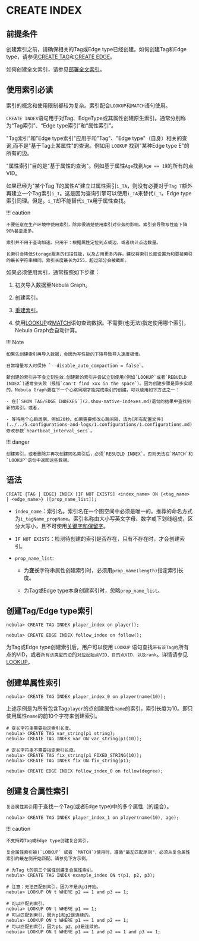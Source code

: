 # CREATE INDEX

## 前提条件

创建索引之前，请确保相关的Tag或Edge type已经创建。如何创建Tag和Edge type，请参见[CREATE TAG](../10.tag-statements/1.create-tag.md)和[CREATE EDGE](../11.edge-type-statements/1.create-edge.md)。

如何创建全文索引，请参见[部署全文索引](../../4.deployment-and-installation/6.deploy-text-based-index/2.deploy-es.md)。

## 使用索引必读

索引的概念和使用限制都较为复杂。索引配合`LOOKUP`和`MATCH`语句使用。

`CREATE INDEX`语句用于对Tag、EdgeType或其属性创建原生索引。通常分别称为“Tag索引”、“Edge type索引”和“属性索引”。

"Tag索引"和"Edge type索引"应用于和"Tag"、"Edge type"（自身）相关的查询,而不是"基于Tag上某属性"的查询。例如用 `LOOKUP` 找到"某种Edge type E"的所有的边。

"属性索引"目的是"基于属性的查询"。例如基于属性`Age`找到`Age == 19`的所有的点VID。
    
如果已经为"某个Tag T的属性A"建立过属性索引`i_TA`，则没有必要对于`Tag T`额外再建立一个Tag索引`i_T`。这是因为查询引擎可以使用`i_TA`来替代`i_T`。Edge type索引同理。但是，`i_T`却不能替代`i_TA`用于属性查找。

!!! caution

    不要任意在生产环境中使用索引，除非很清楚使用索引对业务的影响。索引会导致写性能下降90%甚至更多。
    
    索引并不用于查询加速。只用于：根据属性定位到点或边，或者统计点边数量。

    长索引会降低Storage服务的扫描性能，以及占用更多内存。建议将索引长度设置为和要被索引的最长字符串相同。索引长度最长为255，超过部分会被截断。

如果必须使用索引，通常按照如下步骤：

1. 初次导入数据至Nebula Graph。

2. 创建索引。

3. [重建索引](4.rebuild-native-index.md)。

4. 使用[LOOKUP](../7.general-query-statements/5.lookup.md)或[MATCH](../7.general-query-statements/2.match.md)语句查询数据。不需要(也无法)指定使用哪个索引，Nebula Graph会自动计算。

!!! Note

    如果先创建索引再导入数据，会因为写性能的下降导致导入速度极慢。

    日常增量写入时保持 `--disable_auto_compaction = false`。

    新创建的索引并不会立刻生效.创建新的索引并尝试立刻使用(例如`LOOKUP`或者`REBUILD INDEX`)通常会失败（报错`can't find xxx in the space`）。因为创建步骤是异步实现的，Nebula Graph要在下一个心跳周期才能完成索引的创建。可以使用如下方法之一：

    - 在[`SHOW TAG/EDGE INDEXES`](2.show-native-indexes.md)语句的结果中查找到新的索引。或者，

    - 等待两个心跳周期，例如20秒。如果需要修改心跳间隔，请为[所有配置文件](../../5.configurations-and-logs/1.configurations/1.configurations.md)修改参数`heartbeat_interval_secs`。

!!! danger

    创建索引，或者删除并再次创建同名索引后，必须`REBUILD INDEX`。否则无法在`MATCH`和`LOOKUP`语句中返回这些数据。

## 语法

```ngql
CREATE {TAG | EDGE} INDEX [IF NOT EXISTS] <index_name> ON {<tag_name> | <edge_name>} ([prop_name_list]);
```

- `index_name`：索引名。索引名在一个图空间中必须是唯一的。推荐的命名方式为`i_tagName_propName`。索引名称由大小写英文字母、数字或下划线组成，区分大写小，且不可使用[关键字和保留字](../../3.ngql-guide/1.nGQL-overview/keywords-and-reserved-words.md)。

- `IF NOT EXISTS`：检测待创建的索引是否存在，只有不存在时，才会创建索引。

- `prop_name_list`:

  + 为**变长**字符串属性创建索引时，必须用`prop_name(length)`指定索引长度。

  + 为Tag或Edge type本身创建索引时，忽略`prop_name_list`。

## 创建Tag/Edge type索引

```ngql
nebula> CREATE TAG INDEX player_index on player();
```

```ngql
nebula> CREATE EDGE INDEX follow_index on follow();
```

为Tag或Edge type创建索引后，用户可以使用 `LOOKUP` 语句查找`带有该Tag的`所有点的VID，或者`所有该类型的边`的`对应起始点VID、目的点VID、以及rank`。详情请参见[LOOKUP](../7.general-query-statements/5.lookup.md)。

## 创建单属性索引

```ngql
nebula> CREATE TAG INDEX player_index_0 on player(name(10));
```

上述示例是为所有包含Tag`player`的点创建属性`name`的索引，索引长度为10。即只使用属性`name`的前10个字符来创建索引。

```ngql
# 变长字符串需要指定索引长度。
nebula> CREATE TAG var_string(p1 string);
nebula> CREATE TAG INDEX var ON var_string(p1(10));

# 定长字符串不需要指定索引长度。
nebula> CREATE TAG fix_string(p1 FIXED_STRING(10));
nebula> CREATE TAG INDEX fix ON fix_string(p1);
```

```ngql
nebula> CREATE EDGE INDEX follow_index_0 on follow(degree);
```

## 创建复合属性索引

`复合属性索引`用于查找一个Tag(或者Edge type)中的多个属性（的组合）。

```ngql
nebula> CREATE TAG INDEX player_index_1 on player(name(10), age);
```

!!! caution
   
    不支持跨Tag或Edge type创建复合索引。

    复合属性索引被(`LOOKUP` 或者 `MATCH`)使用时，遵循"最左匹配原则"，必须从复合属性索引的最左侧开始匹配。请参见下方示例。
  
```ngql
# 为Tag t的前三个属性创建复合属性索引。
nebula> CREATE TAG INDEX example_index ON t(p1, p2, p3);

# 注意：无法匹配到索引，因为不是从p1开始。
nebula> LOOKUP ON t WHERE p2 == 1 and p3 == 1; 

# 可以匹配到索引。
nebula> LOOKUP ON t WHERE p1 == 1;  
# 可以匹配到索引，因为p1和p2是连续的。
nebula> LOOKUP ON t WHERE p1 == 1 and p2 == 1;  
# 可以匹配到索引，因为p1、p2、p3是连续的。
nebula> LOOKUP ON t WHERE p1 == 1 and p2 == 1 and p3 == 1; 
```
